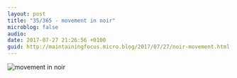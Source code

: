 ```yaml
---
layout: post
title: "35/365 - movement in noir"
microblog: false
audio: 
date: 2017-07-27 21:26:56 +0100
guid: http://maintainingfocus.micro.blog/2017/07/27/noir-movement.html
---
```

![movement in noir](https://f000.backblazeb2.com/file/Roel-Share/movement-in-noir.jpg)
